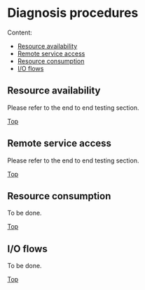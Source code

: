 # <a name="top"></a>Diagnosis procedures

Content:<br>

* [Resource availability](#section1)
* [Remote service access](#section2)
* [Resource consumption](#section3)
* [I/O flows](#section4)

## <a name="section1"></a>Resource availability

Please refer to the end to end testing section.

[Top](#top)

## <a name="section2"></a>Remote service access

Please refer to the end to end testing section.

[Top](#top)

## <a name="section3"></a>Resource consumption

To be done.

[Top](#top)

## <a name="section4"></a>I/O flows

To be done.

[Top](#top)
